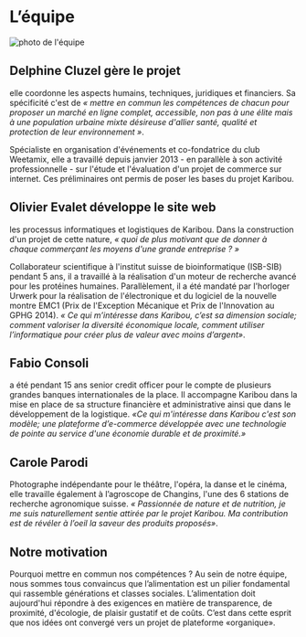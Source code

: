 # L’équipe
![photo de l'équipe](https://www.ucarecdn.com/3200c329-0317-41d9-ac66-8c5bdfb44b44/-/resize/x200/)
## Delphine Cluzel gère le projet
elle coordonne les aspects humains, techniques, juridiques et financiers. Sa spécificité c'est de *« mettre en commun les compétences de chacun pour proposer un marché en ligne complet, accessible, non pas à une élite mais à une population urbaine mixte désireuse d'allier santé, qualité et protection de leur environnement »*.

Spécialiste en organisation d'événements et co-fondatrice du club Weetamix, elle a travaillé depuis janvier 2013 - en parallèle à son activité professionnelle - sur l'étude et l'évaluation d'un projet de commerce sur internet. Ces préliminaires ont permis de poser les bases du projet Karibou.

## Olivier Evalet développe le site web 
les processus informatiques et logistiques de Karibou. Dans la construction d'un projet de cette nature, *« quoi de plus motivant que de donner à chaque commerçant les moyens d'une grande entreprise ? »* 

Collaborateur scientifique à l'institut suisse de bioinformatique (ISB-SIB) pendant 5 ans, il a travaillé à la réalisation d'un moteur de recherche avancé pour les protéines humaines. Parallèlement, il a été mandaté par l'horloger Urwerk pour la réalisation de l'électronique et du logiciel de la nouvelle montre EMC1 (Prix de l'Exception Mécanique et Prix de l'Innovation au GPHG 2014). *« Ce qui m’intéresse dans Karibou, c’est sa dimension sociale; comment valoriser la diversité économique locale, comment utiliser l’informatique pour créer plus de valeur avec moins d’argent»*.

## Fabio Consoli
a été pendant 15 ans senior credit officer pour le compte de plusieurs grandes banques internationales de la place. Il accompagne Karibou dans la mise en place de sa structure financière et administrative ainsi que dans le développement de la logistique. *«Ce qui m'intéresse dans Karibou c'est son modèle; une plateforme d’e-commerce développée avec une technologie de pointe au service d'une économie durable et de proximité.»*

## Carole Parodi
Photographe indépendante pour le théâtre, l'opéra, la danse et le cinéma, elle travaille également à l’agroscope de Changins, l'une des 6 stations de recherche agronomique suisse. *« Passionnée de nature et de nutrition, je me suis naturellement sentie attirée par le projet Karibou. Ma contribution est de révéler à l’oeil la saveur des produits proposés»*.

## Notre motivation
Pourquoi mettre en commun nos compétences ? Au sein de notre équipe, nous sommes tous convaincus que l’alimentation est un pilier fondamental qui rassemble générations et classes sociales. L’alimentation doit aujourd'hui répondre à des exigences en matière de transparence, de proximité, d'écologie, de plaisir gustatif et de coûts. C’est dans cette esprit que nos idées ont convergé vers un projet de plateforme «organique».
